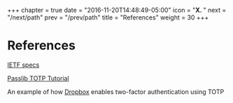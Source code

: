 +++
chapter = true
date = "2016-11-20T14:48:49-05:00"
icon = "<b>X. </b>"
next = "/next/path"
prev = "/prev/path"
title = "References"
weight = 30
+++

# References

[IETF specs](https://tools.ietf.org/html/rfc6238)

[Passlib TOTP Tutorial](https://passlib.readthedocs.io/en/latest/narr/totp-tutorial.html)

An example of how [Dropbox](https://www.dropbox.com/help/363#2fa-apps) enables two-factor authentication using TOTP
